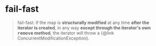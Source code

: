 # fail-fast

>fail-fast: if the map is **structurally modified** at any time **after the iterator is created**, in any way **except through the iterator's own <tt>remove</tt> method**, the iterator will throw a {@link
>ConcurrentModificationException}.

